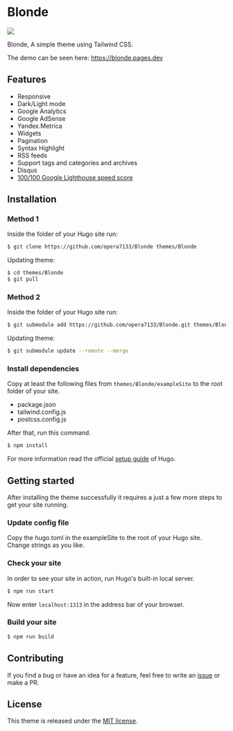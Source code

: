 # Blonde

![](https://github.com/opera7133/Blonde/raw/master/images/screenshot.png)

Blonde, A simple theme using Tailwind CSS.

The demo can be seen here: https://blonde.pages.dev

## Features

- Responsive
- Dark/Light mode
- Google Analytics
- Google AdSense
- Yandex.Metrica
- Widgets
- Pagination
- Syntax Highlight
- RSS feeds
- Support tags and categories and archives
- Disqus
- [100/100 Google Lighthouse speed score](https://lighthouse-dot-webdotdevsite.appspot.com//lh/html?url=https%3A%2F%2Fblonde.pages.dev)

## Installation

### Method 1

Inside the folder of your Hugo site run:

```bash
$ git clone https://github.com/opera7133/Blonde themes/Blonde
```

Updating theme:

```bash
$ cd themes/Blonde
$ git pull
```

### Method 2

Inside the folder of your Hugo site run:

```bash
$ git submodule add https://github.com/opera7133/Blonde.git themes/Blonde
```

Updating theme:

```bash
$ git submodule update --remote --merge
```

### Install dependencies

Copy at least the following files from `themes/Blonde/exampleSite` to the root folder of your site.

- package.json
- tailwind.config.js
- postcss.config.js

After that, run this command.

```bash
$ npm install
```

For more information read the official [setup guide](https://gohugo.io/overview/installing/) of Hugo.

## Getting started

After installing the theme successfully it requires a just a few more steps to get your site running.

### Update config file

Copy the hugo.toml in the exampleSite to the root of your Hugo site. Change strings as you like.

### Check your site

In order to see your site in action, run Hugo's built-in local server.

```bash
$ npm run start
```

Now enter `localhost:1313` in the address bar of your browser.

### Build your site

```bash
$ npm run build
```

## Contributing

If you find a bug or have an idea for a feature, feel free to write an [issue](https://github.com/opera7133/Blonde/issues) or make a PR.

## License

This theme is released under the [MIT license](https://github.com/opera7133/Blonde/blob/master/LICENSE).
